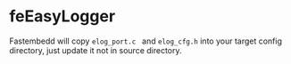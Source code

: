 # feEasyLogger

Fastembedd will copy `elog_port.c ` and `elog_cfg.h` into your target config directory, just update it not in source directory.